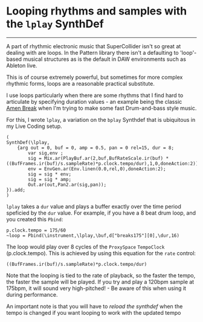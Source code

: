 # Looping rhythms and samples with the `lplay` SynthDef

------------------------

A part of rhythmic electronic music that SuperCollider isn't so great at dealing with are loops. In the Pattern library there isn't a defaulting to 'loop'-based musical structures as is the default in DAW environments such as Ableton live.

This is of course extremely powerful, but sometimes for more complex rhythmic forms, loops are a reasonable practical substitute.

I use loops particularly when there are some rhythms that I find hard to articulate by specifying duration values - an example being the classic [Amen Break](https://www.youtube.com/watch?v=5SaFTm2bcac) when I'm trying to make some fast Drum-and-bass style music.

For this, I wrote `lplay`, a variation on the `bplay` Synthdef that is ubiquitous in my Live Coding setup.

```supercollider
(
SynthDef(\lplay,
	{arg out = 0, buf = 0, amp = 0.5, pan = 0 rel=15, dur = 8;
		var sig,env ;
		sig = Mix.ar(PlayBuf.ar(2,buf,BufRateScale.ir(buf) * ((BufFrames.ir(buf)/s.sampleRate)*p.clock.tempo/dur),1,0,doneAction:2));
		env = EnvGen.ar(Env.linen(0.0,rel,0),doneAction:2);
		sig = sig * env;
		sig = sig * amp;
		Out.ar(out,Pan2.ar(sig,pan));
}).add;
)
```

`lplay` takes a `dur` value and plays a buffer exactly over the time period speficied by the `dur` value. For example, if you have a 8 beat drum loop, and you created this `Pbind`:

```supercollider
p.clock.tempo = 175/60
~loop = Pbind(\instrument,\lplay,\buf,d["breaks175"][0],\dur,16)
```

The loop would play over 8 cycles of the `ProxySpace` `TempoClock` (p.clock.tempo). This is achieved by using this equation for the `rate` control:

```supercollider
((BufFrames.ir(buf)/s.sampleRate)*p.clock.tempo/dur)
```

Note that the looping is tied to the rate of playback, so the faster the tempo, the faster the sample will be played. If you try and play a 120bpm sample at 175bpm, it will sound very high-pitched! - Be aware of this when using it during performance.

An important note is that you will have to _reload the synthdef_ when the tempo is changed if you want looping to work with the updated tempo
